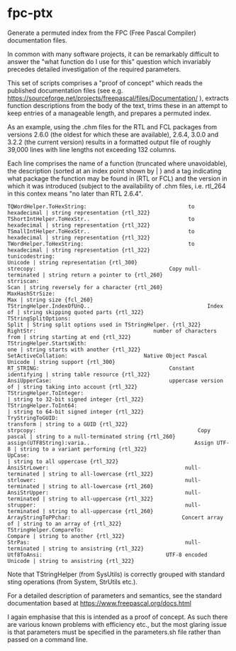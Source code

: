 # fpc-ptx
Generate a permuted index from the FPC (Free Pascal Compiler) documentation files.

In common with many software projects, it can be remarkably difficult to answer the "what function do I use for this" question which invariably precedes detailed investigation of the required parameters.

This set of scripts comprises a "proof of concept" which reads the published documentation files (see e.g. https://sourceforge.net/projects/freepascal/files/Documentation/ ), extracts function descriptions from the body of the text, trims these in an attempt to keep entries of a manageable length, and prepares a permuted index.

As an example, using the .chm files for the RTL and FCL packages from versions 2.6.0 (the oldest for which these are available), 2.6.4, 3.0.0 and 3.2.2 (the current version) results in a formatted output file of roughly 39,000 lines with line lengths not exceeding 132 columns.

Each line comprises the name of a function (truncated where unavoidable), the description (sorted at an index point shown by | ) and a tag indicating what package the function may be found in (RTL or FCL) and the version in which it was introduced (subject to the availability of .chm files, i.e. rtl_264 in this contex means "no later than RTL 2.6.4".

```
TQWordHelper.ToHexString:                                to hexadecimal | string representation {rtl_322}
TShortIntHelper.ToHexStr..                               to hexadecimal | string representation {rtl_322}
TSmallIntHelper.ToHexStr..                               to hexadecimal | string representation {rtl_322}
TWordHelper.ToHexString:                                 to hexadecimal | string representation {rtl_322}
tunicodestring:                                                 Unicode | string representation {rtl_300}
strecopy:                                          Copy null-terminated | string return a pointer to {rtl_260}
strriscan:                                                         Scan | string reversely for a character {rtl_260}
MaxHashStrSize:                                                     Max | string size {fcl_260}
TStringHelper.IndexOfUnQ..                                     Index of | string skipping quoted parts {rtl_322}
TStringSplitOptions:                                              Split | String split options used in TStringHelper. {rtl_322}
RightStr:                                     number of characters from | string starting at end {rtl_322}
TStringHelper.StartsWith:                                           one | string starts with another {rtl_322}
SetActiveCollation:                        Native Object Pascal Unicode | string support {rtl_300}
RT_STRING:                                         Constant identifying | string table resource {rtl_322}
AnsiUpperCase:                                     uppercase version of | string taking into account {rtl_322}
TStringHelper.ToInteger:                                                | string to 32-bit signed integer {rtl_322}
TStringHelper.ToInt64:                                                  | string to 64-bit signed integer {rtl_322}
TryStringToGUID:                                              transform | string to a GUID {rtl_322}
strpcopy:                                                   Copy pascal | string to a null-terminated string {rtl_260}
assign(UTF8String):varia..                                 Assign UTF-8 | string to a variant performing {rtl_322}
UpCase:                                                                 | string to all uppercase {rtl_322}
AnsiStrLower:                                           null-terminated | string to all-lowercase {rtl_322}
strlower:                                               null-terminated | string to all-lowercase {rtl_260}
AnsiStrUpper:                                           null-terminated | string to all-uppercase {rtl_322}
strupper:                                               null-terminated | string to all-uppercase {rtl_260}
ArrayStringToPPchar:                                   Concert array of | string to an array of {rtl_322}
TStringHelper.CompareTo:                                        Compare | string to another {rtl_322}
StrPas:                                                 null-terminated | string to ansistring {rtl_322}
Utf8ToAnsi:                                       UTF-8 encoded Unicode | string to ansistring {rtl_322}
```

Note that TStringHelper (from SysUtils) is correctly grouped with standard sting operations (from System, StrUtils etc.).

For a detailed description of parameters and semantics, see the standard documentation based at https://www.freepascal.org/docs.html


I again emphasise that this is intended as a proof of concept. As such there are various known problems with efficiency etc., but the most glaring issue is that parameters must be specified in the parameters.sh file rather than passed on a command line.
